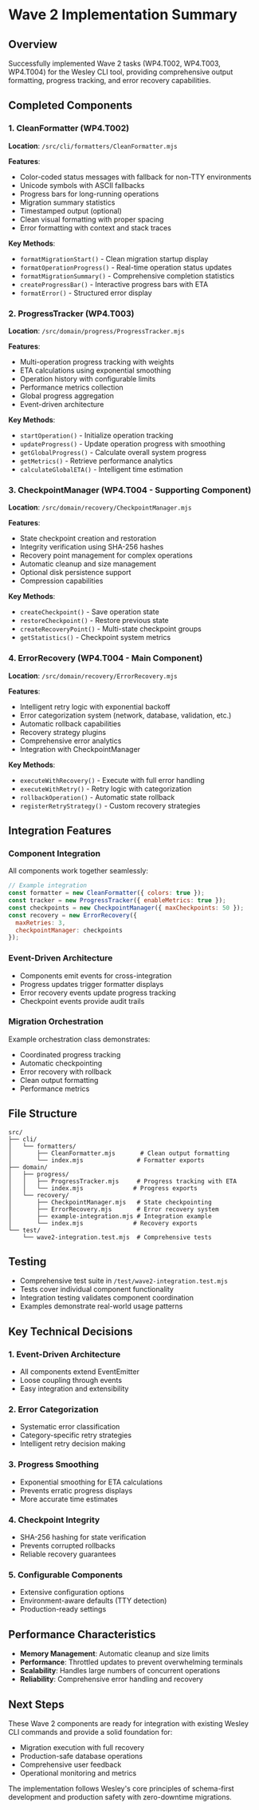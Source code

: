 # Wave 2 Implementation Summary

## Overview
Successfully implemented Wave 2 tasks (WP4.T002, WP4.T003, WP4.T004) for the Wesley CLI tool, providing comprehensive output formatting, progress tracking, and error recovery capabilities.

## Completed Components

### 1. CleanFormatter (WP4.T002)
**Location**: `/src/cli/formatters/CleanFormatter.mjs`

**Features**:
- Color-coded status messages with fallback for non-TTY environments
- Unicode symbols with ASCII fallbacks
- Progress bars for long-running operations
- Migration summary statistics
- Timestamped output (optional)
- Clean visual formatting with proper spacing
- Error formatting with context and stack traces

**Key Methods**:
- `formatMigrationStart()` - Clean migration startup display
- `formatOperationProgress()` - Real-time operation status updates
- `formatMigrationSummary()` - Comprehensive completion statistics
- `createProgressBar()` - Interactive progress bars with ETA
- `formatError()` - Structured error display

### 2. ProgressTracker (WP4.T003)
**Location**: `/src/domain/progress/ProgressTracker.mjs`

**Features**:
- Multi-operation progress tracking with weights
- ETA calculations using exponential smoothing
- Operation history with configurable limits
- Performance metrics collection
- Global progress aggregation
- Event-driven architecture

**Key Methods**:
- `startOperation()` - Initialize operation tracking
- `updateProgress()` - Update operation progress with smoothing
- `getGlobalProgress()` - Calculate overall system progress
- `getMetrics()` - Retrieve performance analytics
- `calculateGlobalETA()` - Intelligent time estimation

### 3. CheckpointManager (WP4.T004 - Supporting Component)
**Location**: `/src/domain/recovery/CheckpointManager.mjs`

**Features**:
- State checkpoint creation and restoration
- Integrity verification using SHA-256 hashes
- Recovery point management for complex operations
- Automatic cleanup and size management
- Optional disk persistence support
- Compression capabilities

**Key Methods**:
- `createCheckpoint()` - Save operation state
- `restoreCheckpoint()` - Restore previous state
- `createRecoveryPoint()` - Multi-state checkpoint groups
- `getStatistics()` - Checkpoint system metrics

### 4. ErrorRecovery (WP4.T004 - Main Component)
**Location**: `/src/domain/recovery/ErrorRecovery.mjs`

**Features**:
- Intelligent retry logic with exponential backoff
- Error categorization system (network, database, validation, etc.)
- Automatic rollback capabilities
- Recovery strategy plugins
- Comprehensive error analytics
- Integration with CheckpointManager

**Key Methods**:
- `executeWithRecovery()` - Execute with full error handling
- `executeWithRetry()` - Retry logic with categorization
- `rollbackOperation()` - Automatic state rollback
- `registerRetryStrategy()` - Custom recovery strategies

## Integration Features

### Component Integration
All components work together seamlessly:

```javascript
// Example integration
const formatter = new CleanFormatter({ colors: true });
const tracker = new ProgressTracker({ enableMetrics: true });
const checkpoints = new CheckpointManager({ maxCheckpoints: 50 });
const recovery = new ErrorRecovery({ 
  maxRetries: 3,
  checkpointManager: checkpoints 
});
```

### Event-Driven Architecture
- Components emit events for cross-integration
- Progress updates trigger formatter displays
- Error recovery events update progress tracking
- Checkpoint events provide audit trails

### Migration Orchestration
Example orchestration class demonstrates:
- Coordinated progress tracking
- Automatic checkpointing
- Error recovery with rollback
- Clean output formatting
- Performance metrics

## File Structure
```
src/
├── cli/
│   └── formatters/
│       ├── CleanFormatter.mjs       # Clean output formatting
│       └── index.mjs               # Formatter exports
├── domain/
│   ├── progress/
│   │   ├── ProgressTracker.mjs     # Progress tracking with ETA
│   │   └── index.mjs              # Progress exports
│   └── recovery/
│       ├── CheckpointManager.mjs   # State checkpointing
│       ├── ErrorRecovery.mjs       # Error recovery system
│       ├── example-integration.mjs # Integration example
│       └── index.mjs              # Recovery exports
└── test/
    └── wave2-integration.test.mjs  # Comprehensive tests
```

## Testing
- Comprehensive test suite in `/test/wave2-integration.test.mjs`
- Tests cover individual component functionality
- Integration testing validates component coordination
- Examples demonstrate real-world usage patterns

## Key Technical Decisions

### 1. Event-Driven Architecture
- All components extend EventEmitter
- Loose coupling through events
- Easy integration and extensibility

### 2. Error Categorization
- Systematic error classification
- Category-specific retry strategies
- Intelligent retry decision making

### 3. Progress Smoothing
- Exponential smoothing for ETA calculations
- Prevents erratic progress displays
- More accurate time estimates

### 4. Checkpoint Integrity
- SHA-256 hashing for state verification
- Prevents corrupted rollbacks
- Reliable recovery guarantees

### 5. Configurable Components
- Extensive configuration options
- Environment-aware defaults (TTY detection)
- Production-ready settings

## Performance Characteristics

- **Memory Management**: Automatic cleanup and size limits
- **Performance**: Throttled updates to prevent overwhelming terminals
- **Scalability**: Handles large numbers of concurrent operations
- **Reliability**: Comprehensive error handling and recovery

## Next Steps

These Wave 2 components are ready for integration with existing Wesley CLI commands and provide a solid foundation for:
- Migration execution with full recovery
- Production-safe database operations
- Comprehensive user feedback
- Operational monitoring and metrics

The implementation follows Wesley's core principles of schema-first development and production safety with zero-downtime migrations.